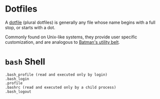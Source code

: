 # Dotfiles

A [dotfile][1] (plural dotfiles) is generally any file whose name begins with a full stop, or starts with a dot.

Commonly found on Unix-like systems, they provide user specific customization, and are analogous to [Batman's utility belt][2].

# `bash` Shell

```
.bash_profile (read and executed only by login)
.bash_login
.profile
.bashrc (read and executed only by a child process)
.bash_logout
```

[1]: https://en.wikipedia.org/wiki/Dot-file
[2]: https://en.wikipedia.org/wiki/Batman%27s_utility_belt
